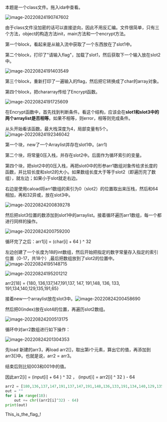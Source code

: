 本题是一个class文件。拖入ida中查看。

![image-20220824190747602](../assets/image-20220824190747602.png)

由于class文件没加密的话可以直接逆向，因此不用反汇编。文件很简单，只有三个方法，object的构造方法init，main方法和一个encrypt方法。

第一个block，看起来是从输入流中获取了一个东西放在了slot1中。

第二个block，打印了"请输入flag"，加载了slot1，然后获取下一个输入放在slot2中。

![image-20220824191403549](../assets/image-20220824191403549.png)

第三个block，重新打印了一遍输入的flag，然后把它转换成了char的array对象。

第四个block，把chararray传给了Encrypt函数。

![image-20220824191725609](../assets/image-20220824191725609.png)

在Encrypt函数中，首先找到判断条件。看这个结构，应该会在**slot1和slot3中的两个arraylist是否相等**。如果不相等，则error，相等则完成条件。

从头开始看该函数。最大栈深度为4，局部变量有5个。![image-20220824192346042](../assets/image-20220824192346042.png)

第一个块，new了一个Arraylist并存在slot1中。(arr1)

第二个块，将常量0压入栈，并存在slot2中。后面作为循环索引的变量。

第四个块，把slot2中的0压入栈，再把slot0中的形参arr1数组对象传给求长度的函数，并比较长度和slot2的大小。如果数组长度大于等于slot2（即遍历完了数组），就左边；如果小于slot就走右边。

右边是使用caload将arr1数组的索引为0（slot2）的位置取出来压栈，然后和64相加，再和32异或，放在slot3中。



![image-20220824200839278](../assets/image-20220824200839278.png)

然后把slot3位置的数添加到slot1中的arraylist。接着循环遍历arr1数组，每一个都进行同样的操作。

![image-20220824200759200](../assets/image-20220824200759200.png)

循环完了之后：arr1[i] = (char[i] + 64 ) ^ 32 

左边创建了一个长度为18的int数组，然后开始把指定的数字常量存入指定的索引位置（0-17，共18个）,最后把数组放到了slot2的位置中。
![image-20220824195148715](../assets/image-20220824195148715.png)

![image-20220824195201212](../assets/image-20220824195201212.png)

arr2[18] = {180, 136,137,147,191,137, 147, 191,148, 136, 133, 191,134,140,129,135,191,65}

接着new一个arraylist放在slot3中。![image-20220824200458690](../assets/image-20220824200458690.png)

然后把0(index)放在slot4的位置，再遍历slot2数组。

![image-20220824200513175](../assets/image-20220824200513175.png)

循环中对arr2数组进行如下操作：

![image-20220824201304353](../assets/image-20220824201304353.png)

先load 新建的arr3，再load arr2[]，取出第i个元素，算出它的值，再添加到arr3[]中。也就是说，arr2 = arr3。

结束后则比较003和001中的值。

因此arr2[i] = (input[i] + 64 ) ^ 32 ， (input[i] = arr2[i] ^ 32 ) - 64

```python
arr2 = [180,136,137,147,191,137,147,191,148,136,133,191,134,140,129,135,191,65]
out = ""
for i in range(18):
    out += chr((arr2[i]^32) - 64)
print(out)
```

This_is_the_flag_!

